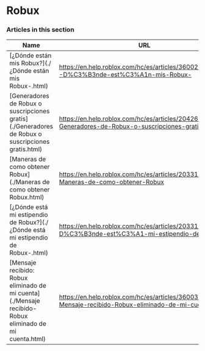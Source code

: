# Robux  
### Articles in this section
Name|URL
-|-
[¿Dónde están mis Robux?](./¿Dónde están mis Robux-.html) |https://en.help.roblox.com/hc/es/articles/360029481932--D%C3%B3nde-est%C3%A1n-mis-Robux-
[Generadores de Robux o suscripciones gratis](./Generadores de Robux o suscripciones gratis.html) |https://en.help.roblox.com/hc/es/articles/204262550-Generadores-de-Robux-o-suscripciones-gratis
[Maneras de como obtener Robux](./Maneras de como obtener Robux.html) |https://en.help.roblox.com/hc/es/articles/203313200-Maneras-de-como-obtener-Robux
[¿Dónde está mi estipendio de Robux?](./¿Dónde está mi estipendio de Robux-.html) |https://en.help.roblox.com/hc/es/articles/203313160--D%C3%B3nde-est%C3%A1-mi-estipendio-de-Robux-
[Mensaje recibido: Robux eliminado de mi cuenta](./Mensaje recibido- Robux eliminado de mi cuenta.html) |https://en.help.roblox.com/hc/es/articles/360036483772-Mensaje-recibido-Robux-eliminado-de-mi-cuenta